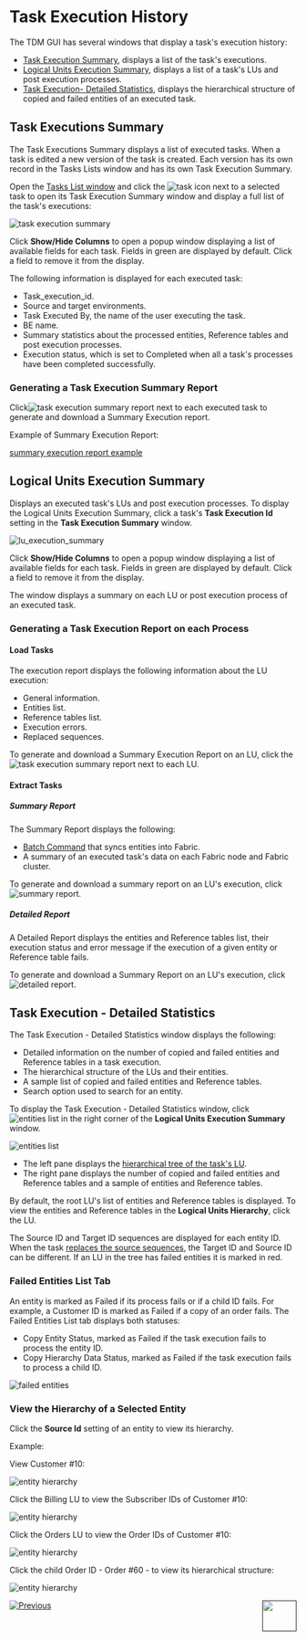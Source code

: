 # Task Execution History

The TDM GUI has several windows that display a task's execution history:

- [Task Execution Summary](#task-executions-summary), displays a list of the task's executions.
- [Logical Units Execution Summary](#logical-units-execution-summary), displays a list of a task's LUs and post execution processes.
- [Task Execution- Detailed Statistics](#task-execution---detailed-statistics), displays the hierarchical structure of copied and failed entities of an executed task.



## Task Executions Summary 

The Task Executions Summary displays a list of executed tasks. When a task is edited a new version of the task is created. Each version has its own record in the Tasks Lists window and has its own Task Execution Summary. 

Open the [Tasks List window](14_task_overview.md#tdm-tasks-list-window) and click the ![task icon](images/task_execution_history_icon.png) next to a selected task to open its Task Execution Summary window and display a full list of the task's executions:

![task execution summary](images/task_execution_summary.png)

Click **Show/Hide Columns** to open a popup window displaying a list of available fields for each task. Fields in green are displayed by default. Click a field to remove it from the display.

The following information is displayed for each executed task:

- Task_execution_id.
- Source and target environments.
- Task Executed By, the name of the user executing the task.
- BE name.
- Summary statistics about the processed entities, Reference tables and post execution processes.
- Execution status, which is set to Completed when all a task's processes have been completed successfully.

### Generating a Task Execution Summary Report

Click![task execution summary report](images/task_execution_summary_report_icon.png) next to each executed task to generate and download a Summary Execution report.

Example of Summary Execution Report:

[summary execution report example](ExtractDataFlux_Summary_Execution_Report_EXECID_12.xlsx)

## Logical Units Execution Summary

Displays an executed task's LUs and post execution processes. To display the Logical Units Execution Summary, click a task's **Task Execution Id** setting in the **Task Execution Summary** window. 

![lu_execution_summary](images/lu_execution_summary.png)

Click **Show/Hide Columns** to open a popup window displaying a list of available fields for each task. Fields in green are displayed by default.  Click a field to remove it from the display.

The window displays a summary on each LU or post execution process of an executed task.

### Generating a Task Execution Report on each Process

#### Load Tasks

The execution report displays the following information about the LU execution:

- General information.
- Entities list.
- Reference tables list.
- Execution errors.
- Replaced sequences.

To generate and download a Summary Execution Report on an LU, click the ![task execution summary report](images/task_execution_summary_report_icon.png) next to each LU.


#### Extract Tasks


##### Summary Report

The Summary Report displays the following:
-  [Batch Command](/articles/TDM/tdm_architecture/03_task_execution_processes.md#main-tdm-task-execution-process-tdmexecutetask-job) that syncs entities into Fabric.
-  A summary of an executed task's data on each Fabric node and Fabric cluster.

To generate and download a summary report on an LU's execution, click ![summary report](images/extract_lu_summary_report.png).

##### Detailed Report

A Detailed Report displays the entities and Reference tables list, their execution status and error message if the execution of a given entity or Reference table fails.

To generate and download a Summary Report on an LU's execution, click ![detailed report](images/extract_lu_detailed_report.png). 

## Task Execution - Detailed Statistics

The Task Execution - Detailed Statistics window displays the following:

-  Detailed information on the number of copied and failed entities and Reference tables in a task execution.
-  The hierarchical structure of the LUs and their entities.
-  A sample list of copied and failed entities and Reference tables. 
-  Search option used to search for an entity.

To display the Task Execution - Detailed Statistics window, click ![entities list](images/entities_list_icon.png) in the right corner of the **Logical Units Execution Summary** window.

![entities list](images/task_execution_entities_list.png)



- The left pane displays the [hierarchical tree of the task's LU](/articles/TDM/tdm_overview/03_business_entity_overview.md#building-an-lu-hierarchy-in-a-be).
- The right pane displays the number of copied and failed entities and Reference tables and a sample of entities and Reference tables. 

By default, the root LU's list of entities and Reference tables is displayed. To view the entities and Reference tables in the **Logical Units Hierarchy**, click the LU.

The Source ID and Target ID sequences are displayed for each entity ID. When the task [replaces the source sequences](19_load_task_request_parameters_regular_mode.md#replace-sequences), the Target ID and Source ID can be different. If an LU in the tree has failed entities it is marked in red.

### Failed Entities List Tab

An entity is marked as Failed if its process fails or if a child ID fails. For example, a Customer ID is marked as Failed if a copy of an order fails.  The Failed Entities List tab displays both statuses: 

- Copy Entity Status, marked as Failed if the task execution fails to process the entity ID.
- Copy Hierarchy Data Status, marked as Failed if the task execution fails to process a child ID.

![failed entities](images/failed_entities_tab.png)

### View the Hierarchy of a Selected Entity

Click the **Source Id** setting of an entity to view its hierarchy. 

Example:

View Customer #10:

![entity hierarchy](images/task_execution_ID_hierarchy_1.png)



Click the Billing LU to view the Subscriber IDs of Customer #10:

![entity hierarchy](images/task_execution_ID_hierarchy_2.png)



Click the Orders LU to view the Order IDs of Customer #10:

![entity hierarchy](images/task_execution_ID_hierarchy_3.png)

Click the child Order ID - Order #60 - to view its hierarchical structure:

![entity hierarchy](images/task_execution_ID_hierarchy_4.png)



  [![Previous](/articles/images/Previous.png)](26_task_execution.md)[<img align="right" width="60" height="54" src="/articles/images/Next.png">]()


